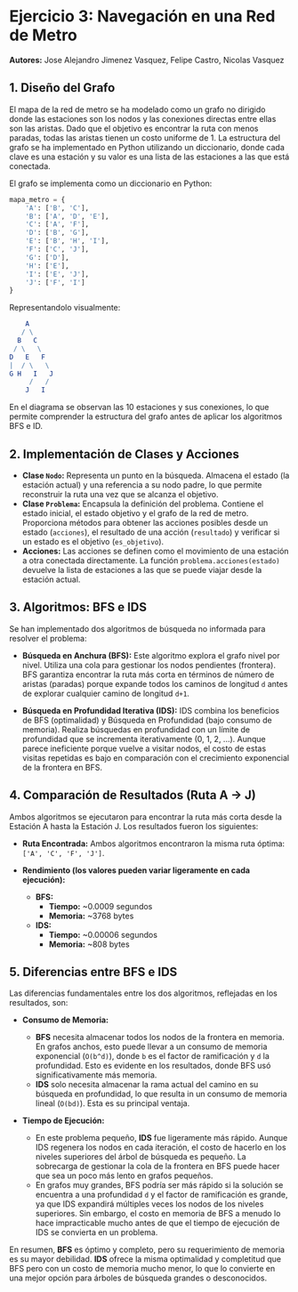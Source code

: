 # Ejercicio 3: Navegación en una Red de Metro

**Autores:** Jose Alejandro Jimenez Vasquez, Felipe Castro, Nicolas Vasquez

## 1. Diseño del Grafo

El mapa de la red de metro se ha modelado como un grafo no dirigido donde las estaciones son los nodos y las conexiones directas entre ellas son las aristas. Dado que el objetivo es encontrar la ruta con menos paradas, todas las aristas tienen un costo uniforme de 1. La estructura del grafo se ha implementado en Python utilizando un diccionario, donde cada clave es una estación y su valor es una lista de las estaciones a las que está conectada.

El grafo se implementa como un diccionario en Python:
```python
mapa_metro = {
    'A': ['B', 'C'],
    'B': ['A', 'D', 'E'],
    'C': ['A', 'F'],
    'D': ['B', 'G'],
    'E': ['B', 'H', 'I'],
    'F': ['C', 'J'],
    'G': ['D'],
    'H': ['E'],
    'I': ['E', 'J'],
    'J': ['F', 'I']
}
```
Representandolo visualmente:
```mathematica
    A
   / \
  B   C
 / \   \
D   E   F
|  / \   \
G H   I   J
     /   /
    J   I
```

En el diagrama se observan las 10 estaciones y sus conexiones, lo que permite comprender la estructura del grafo antes de aplicar los algoritmos BFS e ID.

## 2. Implementación de Clases y Acciones

- **Clase `Nodo`:** Representa un punto en la búsqueda. Almacena el estado (la estación actual) y una referencia a su nodo padre, lo que permite reconstruir la ruta una vez que se alcanza el objetivo.
- **Clase `Problema`:** Encapsula la definición del problema. Contiene el estado inicial, el estado objetivo y el grafo de la red de metro. Proporciona métodos para obtener las acciones posibles desde un estado (`acciones`), el resultado de una acción (`resultado`) y verificar si un estado es el objetivo (`es_objetivo`).
- **Acciones:** Las acciones se definen como el movimiento de una estación a otra conectada directamente. La función `problema.acciones(estado)` devuelve la lista de estaciones a las que se puede viajar desde la estación actual.

## 3. Algoritmos: BFS e IDS

Se han implementado dos algoritmos de búsqueda no informada para resolver el problema:

- **Búsqueda en Anchura (BFS):** Este algoritmo explora el grafo nivel por nivel. Utiliza una cola para gestionar los nodos pendientes (frontera). BFS garantiza encontrar la ruta más corta en términos de número de aristas (paradas) porque expande todos los caminos de longitud `d` antes de explorar cualquier camino de longitud `d+1`.

- **Búsqueda en Profundidad Iterativa (IDS):** IDS combina los beneficios de BFS (optimalidad) y Búsqueda en Profundidad (bajo consumo de memoria). Realiza búsquedas en profundidad con un límite de profundidad que se incrementa iterativamente (0, 1, 2, ...). Aunque parece ineficiente porque vuelve a visitar nodos, el costo de estas visitas repetidas es bajo en comparación con el crecimiento exponencial de la frontera en BFS.

## 4. Comparación de Resultados (Ruta A -> J)

Ambos algoritmos se ejecutaron para encontrar la ruta más corta desde la Estación A hasta la Estación J. Los resultados fueron los siguientes:

- **Ruta Encontrada:** Ambos algoritmos encontraron la misma ruta óptima: `['A', 'C', 'F', 'J']`.

- **Rendimiento (los valores pueden variar ligeramente en cada ejecución):**
  - **BFS:**
    - **Tiempo:** ~0.0009 segundos
    - **Memoria:** ~3768 bytes
  - **IDS:**
    - **Tiempo:** ~0.00006 segundos
    - **Memoria:** ~808 bytes

## 5. Diferencias entre BFS e IDS

Las diferencias fundamentales entre los dos algoritmos, reflejadas en los resultados, son:

- **Consumo de Memoria:**
  - **BFS** necesita almacenar todos los nodos de la frontera en memoria. En grafos anchos, esto puede llevar a un consumo de memoria exponencial (`O(b^d)`), donde `b` es el factor de ramificación y `d` la profundidad. Esto es evidente en los resultados, donde BFS usó significativamente más memoria.
  - **IDS** solo necesita almacenar la rama actual del camino en su búsqueda en profundidad, lo que resulta in un consumo de memoria lineal (`O(bd)`). Esta es su principal ventaja.

- **Tiempo de Ejecución:**
  - En este problema pequeño, **IDS** fue ligeramente más rápido. Aunque IDS regenera los nodos en cada iteración, el costo de hacerlo en los niveles superiores del árbol de búsqueda es pequeño. La sobrecarga de gestionar la cola de la frontera en BFS puede hacer que sea un poco más lento en grafos pequeños.
  - En grafos muy grandes, BFS podría ser más rápido si la solución se encuentra a una profundidad `d` y el factor de ramificación es grande, ya que IDS expandirá múltiples veces los nodos de los niveles superiores. Sin embargo, el costo en memoria de BFS a menudo lo hace impracticable mucho antes de que el tiempo de ejecución de IDS se convierta en un problema.

En resumen, **BFS** es óptimo y completo, pero su requerimiento de memoria es su mayor debilidad. **IDS** ofrece la misma optimalidad y completitud que BFS pero con un costo de memoria mucho menor, lo que lo convierte en una mejor opción para árboles de búsqueda grandes o desconocidos.
